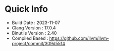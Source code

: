 # Quick Info
* Build Date : 2023-11-07
* Clang Version : 17.0.4
* Binutils Version : 2.40
* Compiled Based : https://github.com/llvm/llvm-project/commit/309d5514

